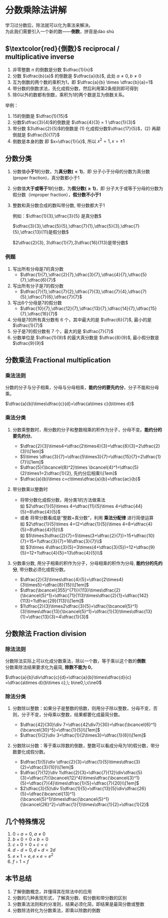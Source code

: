 # 分数乘除法讲解

学习过分数后，除法就可以化为乘法来解决。  
为此我们需要引入一个新的数——**倒数**，拼音是dào shù

## $\textcolor{red}{倒数}$ reciprocal / multiplicative inverse

1. 非零整数 $n$ 的倒数是分数 $\dfrac{1}{n}$  
2. 分数 $\dfrac{b}{a}$ 的倒数是 $\dfrac{a}{b}$, 此处 $a\ne 0, b\ne 0$
3. 互为倒数的两个数的乘积为1，即 $\dfrac{a}{b} \times \dfrac{b}{a}=1$
4. 带分数的倒数求法，先化成假分数，然后利用第2条规则即可得到
5. 除0以外的数都有倒数，乘积为1的两个数是互为倒数关系。

举例：
1. 15的倒数是 $\dfrac{1}{15}$
2. 分数$\dfrac{3}{4}$的倒数是 $\dfrac{4}{3} = 1 \dfrac{1}{3}$ 
3. 带分数 $3\dfrac{2}{5}$的倒数是 (1) 化成假分数$\dfrac{17}{5}$，(2) 再颠倒就是 $\dfrac{5}{17}$
4. 倒数是本身的数 即 $x=\dfrac{1}{x}$, 所以 $x^2=1, x=\pm 1$

## 分数分类

1. 分数值**小于1**的分数，为**真分数$(<1)$**，即 分子小于分母的分数为真分数(proper fraction)，真分数都小于1
2. 分数值**大于或等于1**的分数，为**假分数$(\ge1)$**，即 分子大于或等于分母的分数为假分数（improper fraction），**假分数不小于1**
3. 整数和真分数合成的数叫带分数, 带分数都大于1
   
   例如：$\dfrac{1}{3},\dfrac{3}{5} 是真分数$

   $\dfrac{3}{3},\dfrac{5}{5},\dfrac{7}{1},\dfrac{5}{3},\dfrac{7}{5},\dfrac{13}{11}是假分数$   

   $2\dfrac{2}{3}, 3\dfrac{1}{7},3\dfrac{16}{113}是带分数$

### 例题   

1. 写出所有分母是7的真分数
   - $\dfrac{1}{7},\dfrac{2}{7},\dfrac{3}{7},\dfrac{4}{7},\dfrac{5}{7},\dfrac{6}{7}$
2. 写出所有分子是7的假分数
   - $\dfrac{7}{1},\dfrac{7}{2},\dfrac{7}{3},\dfrac{7}{4},\dfrac{7}{5},\dfrac{7}{6},\dfrac{7}{7}$
3. 写出6个分母是7的假分数
   - $\dfrac{10}{7},\dfrac{12}{7},\dfrac{13}{7},\dfrac{14}{7},\dfrac{15}{7},\dfrac{16}{7}$
4. 分母是7的所有真分数有 6 个，其中最大的是 $\dfrac{6}{7}$, 最小的是 $\dfrac{1}{7}$
5. 分子是7的假分数有 7 个，最大的是 $\dfrac{7}{7}$
6. 分数单位是 $\dfrac{1}{9}$ 的最大真分数是 $\dfrac{8}{9}$, 最小假分数是 $\dfrac{9}{9}$

## 分数乘法 Fractional multiplication

### 乘法法则

分数的分子与分子相乘，分母与分母相乘，**能约分的要先约分**，分子不能和分母乘。

$\dfrac{a}{b}\times\dfrac{c}{d}=\dfrac{a\times c}{b\times d}$

### 乘法分类

1. 分数乘整数时，用分数的分子和整数相乘的积作为分子，分母不变。**能约分的要先约分**。
   - $\dfrac{2}{3}\times4=\dfrac{2\times4}{3}=\dfrac{8}{3}=2\dfrac{2}{3}\\[1em]$
   - $5\times \dfrac{3}{7}=\dfrac{5\times3}{7}=\dfrac{15}{7}=2\dfrac{1}{7}\\[1em]$
   - $\dfrac{5}{\bcancel{8}^2}\times \bcancel{4}^1=\dfrac{5}{2}\times1=2\dfrac{1}{2}, 先约分后相乘\\[1em]$
   - $\dfrac{a}{b}\times c=c\times\dfrac{a}{b}=\dfrac{ac}{b}$
 
2. 带分数乘以整数时
   - 将带分数化成假分数，用分类1的方法做乘法  
        如 $2\dfrac{1}{5}\times 4=\dfrac{11}{5}\times 4=\dfrac{44}{5}=8\dfrac{4}{5}$          
   - 或者 将带分数看成是“整数+真分数”，利用 **乘法分配律** 进行简便运算  
        如 $2\dfrac{1}{5}\times 4=(2+\dfrac{1}{5})\times 4=8+\dfrac{4}{5}=8\dfrac{4}{5}\\$    
        如 $5\times3\dfrac{2}{7}=5\times(3+\dfrac{2}{7})=15+\dfrac{10}{7}=15+1\dfrac{3}{7}=16\dfrac{3}{7}\\$     
        如 $3\times 4\dfrac{3}{5}=3\times(4+\dfrac{3}{5})=12+\dfrac{9}{5}=12+1\dfrac{4}{5}=13\dfrac{4}{5}\\$
        
3. 分数乘分数, 用分子相乘的积作为分子，分母相乘的积作为分母, **能约分的先约分**, 带分数必须化成假分数。
   <!-- - $\dfrac{a}{b}\times\dfrac{c}{d}=\dfrac{ac}{bd}, bd\ne 0\\[1em]$ -->
   - $\dfrac{2}{3}\times\dfrac{4}{5}=\dfrac{2\times4}{3\times5}=\dfrac{8}{15}\\[1em]$
   - $\dfrac{\bcancel{355}^{71}}{113}\times\dfrac{2}{\bcancel{5}^1}=\dfrac{71}{113}\times\dfrac{2}{1}=\dfrac{142}{113}=1\dfrac{29}{113}\\[1em]$
   - $1\dfrac{2}{3}\times2\dfrac{3}{5}=\dfrac{\bcancel{5}^1}{3}\times\dfrac{13}{\bcancel{5}^1}=\dfrac{1}{3}\times\dfrac{13}{1}=\dfrac{13}{3}=4\dfrac{1}{3}$

## 分数除法 Fraction division

### 除法法则

   分数除法实际上可以化成分数乘法，除以一个数，等于乘以这个数的**倒数**    
   分数乘除法结果要求化为最简, **除数不能为 0**。

   $\dfrac{a}{b}\div\dfrac{c}{d}=\dfrac{a}{b}\times\dfrac{d}{c} =\dfrac{a\times d}{b\times c},\; b\ne0,\;c\ne0$

### 除法分类

1. 分数除以整数：如果分子是整数的倍数，则用分子除以整数，分母不变，否则，分子不变，分母乘以整数，结果都要化成最简分数。
   - $\dfrac{42}{30}\div 7=\dfrac{42\div7}{30}=\dfrac{\bcancel{6}^1}{\bcancel{30}^5}=\dfrac{1}{5}\\[1em]$
   - $\dfrac{1}{2}\div 3=\dfrac{1}{2\times3}=\dfrac{1}{6}\\[1em]$
   
2. 分数除以分数：等于乘以除数的倒数，整数可以看成分母为1的假分数，带分数要化成假分数。  
   - $\dfrac{1}{5}\div \dfrac{2}{3}=\dfrac{1}{5}\times\dfrac{3}{2}=\dfrac{3}{10}\\[1em]$
   - $\dfrac{7}{12}\div 1\dfrac{2}{3}=\dfrac{7}{12}\div\dfrac{5}{3}=\dfrac{7}{\bcancel{12}^4}\times\dfrac{\bcancel{3}^1}{5}=\dfrac{7}{4}\times\dfrac{1}{5}=\dfrac{7}{20}\\[1em]$ 
   - $2\dfrac{3}{5}\div 5\dfrac{1}{5}=\dfrac{13}{5}\div\dfrac{26}{5}=\dfrac{\bcancel{13}^1}{\bcancel{5}^1}\times\dfrac{\bcancel{5}^1}{\bcancel{26}^2}=\dfrac{1}{1}\times\dfrac{1}{2}=\dfrac{1}{2}$ 

## 几个特殊情况

1. $0\div a=0, \;a\ne0$
2. $b\times 0=0\times b=0$
3. $c+0=0+c=c$
4. $d-d=0, d+d=2d$
5. $e\times 1=e, e\times e= e^2$
6. $f\div 1=f$

## 本节总结

1. 了解倒数概念，并懂得其在除法中的应用
2. 分数的几种表现形式，了解真分数、假分数和带分数的区别
3. 分数乘法法则和约分准则，结果必须化简，即结果是最简分数或整数
4. 分数除法转化为分数乘法，即乘以除数的倒数
